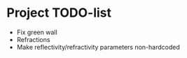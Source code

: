 # Project TODO-list
* Fix green wall
* Refractions
* Make reflectivity/refractivity parameters non-hardcoded